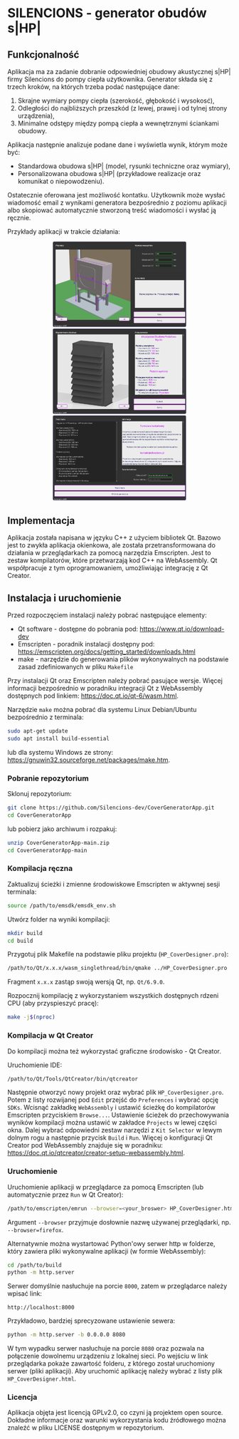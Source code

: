 # SILENCIONS - generator obudów s|HP|

## Funkcjonalność

Aplikacja ma za zadanie dobranie odpowiedniej obudowy akustycznej s|HP| firmy Silencions
do pompy ciepła użytkownika. Generator składa się z trzech kroków, na których trzeba podać 
następujące dane:

1. Skrajne wymiary pompy ciepła (szerokość, głębokość i wysokosć),
2. Odległości do najbliższych przeszkód (z lewej, prawej i od tylnej strony urządzenia),
3. Minimalne odstępy między pompą ciepła a wewnętrznymi ściankami obudowy.

Aplikacja następnie analizuje podane dane i wyświetla wynik, którym może być:

- Standardowa obudowa s|HP| (model, rysunki techniczne oraz wymiary),
- Personalizowana obudowa s|HP| (przykładowe realizacje oraz komunikat o niepowodzeniu).

Ostatecznie oferowana jest możliwość kontatku. Użytkownik może wysłać wiadomość email
z wynikami generatora bezpośrednio z poziomu aplikacji albo skopiować automatycznie
stworzoną treść wiadomości i wysłać ją ręcznie. 

Przykłady aplikacji w trakcie działania:
<p align="middle">
  <img src="/ex/coverapp_ex1.png" width="300" />
  <img src="/ex/coverapp_ex2.png" width="300" />
  <img src="/ex/coverapp_ex3.png" width="300" /> 
</p>

## Implementacja

Aplikacja została napisana w języku C++ z użyciem bibliotek Qt. Bazowo jest to zwykła 
aplikacja okienkowa, ale została przetransformowana do działania w przeglądarkach za
pomocą narzędzia Emscripten. Jest to zestaw kompilatorów, które przetwarzają kod C++
na WebAssembly. Qt współpracuje z tym oprogramowaniem, umożliwiając integrację z Qt Creator.

## Instalacja i uruchomienie

Przed rozpoczęciem instalacji należy pobrać następujące elementy:

- Qt software - dostępne do pobrania pod: https://www.qt.io/download-dev
- Emscripten - poradnik instalacji dostępny pod: https://emscripten.org/docs/getting_started/downloads.html
- make - narzędzie do generowania plików wykonywalnych na podstawie zasad zdefiniowanych w pliku ```Makefile```

Przy instalacji Qt oraz Emscripten należy pobrać pasujące wersje. Więcej informacji bezpośrednio w 
poradniku integracji Qt z WebAssembly dostępnych pod linkiem: https://doc.qt.io/qt-6/wasm.html.

Narzędzie ```make``` można pobrać dla systemu Linux Debian/Ubuntu bezpośrednio z terminala:
   ```bash
   sudo apt-get update
   sudo apt install build-essential
   ```
lub dla systemu Windows ze strony: https://gnuwin32.sourceforge.net/packages/make.htm.

### Pobranie repozytorium

Sklonuj repozytorium:
   ```bash
   git clone https://github.com/Silencions-dev/CoverGeneratorApp.git
   cd CoverGeneratorApp
   ```
lub pobierz jako archiwum i rozpakuj:
  ```bash
  unzip CoverGeneratorApp-main.zip
  cd CoverGeneratorApp-main
  ```

### Kompilacja ręczna

Zaktualizuj ścieżki i zmienne środowiskowe Emscripten w aktywnej sesji terminala:
   ```bash
   source /path/to/emsdk/emsdk_env.sh
   ```
Utwórz folder na wyniki kompilacji:
   ```bash
   mkdir build
   cd build
   ```
Przygotuj plik Makefile na podstawie pliku projektu (```HP_CoverDesigner.pro```):
   ```bash
   /path/to/Qt/x.x.x/wasm_singlethread/bin/qmake ../HP_CoverDesigner.pro
   ```
Fragment ```x.x.x``` zastąp swoją wersją Qt, np. ```Qt/6.9.0```.

Rozpocznij kompilację z wykorzystaniem wszystkich dostępnych rdzeni CPU (aby przyspieszyć pracę):
   ```bash
   make -j$(nproc)
   ```
### Kompilacja w Qt Creator

Do kompilacji można też wykorzystać graficzne środowisko - Qt Creator.

Uruchomienie IDE:
```bash
/path/to/Qt/Tools/QtCreator/bin/qtcreator
```
Następnie otworzyć nowy projekt oraz wybrać plik ```HP_CoverDesigner.pro```. Potem z listy rozwijanej pod ```Edit```
przejść do ```Preferences``` i wybrać opcję ```SDKs```. Wcisnąć zakładkę ```WebAssembly``` i ustawić ścieżkę do
kompilatorów Emscripten przyciskiem ```Browse...```. Ustawienie ścieżek do przechowywania wyników kompilacji 
można ustawić w zakładce ```Projects``` w lewej części okna. Dalej wybrać odpowiedni zestaw narzędzi z ```Kit Selector```
w lewym dolnym rogu a następnie przycisk ```Build``` i ```Run```. Więcej o konfiguracji Qt Creator pod WebAssembly
znajduje się w poradniku: https://doc.qt.io/qtcreator/creator-setup-webassembly.html.

### Uruchomienie

Uruchomienie aplikacji w przeglądarce za pomocą Emscripten (lub automatycznie przez ```Run``` w Qt Creator):
   ```bash
   /path/to/emscripten/emrun --browser=<your_broswer> HP_CoverDesigner.html
   ```
Argument ```--browser``` przyjmuje dosłownie nazwę używanej przeglądarki, np. ```--browser=firefox```.

Alternatywnie można wystartować Python'owy serwer http w folderze, który zawiera pliki wykonywalne aplikacji (w formie WebAssembly):
   ```bash
   cd /path/to/build
   python -m http.server 
   ```
Serwer domyślnie nasłuchuje na porcie ```8000```, zatem w przeglądarce należy wpisać link:
  ```
  http://localhost:8000
  ```
Przykładowo, bardziej sprecyzowane ustawienie sewera:
```bash
python -m http.server -b 0.0.0.0 8080
```
W tym wypadku serwer nasłuchuje na porcie ```8080``` oraz pozwala na połączenie dowolnemu urządzeniu z lokalnej
sieci. Po wejściu w link przeglądarka pokaże zawartość folderu, z którego został uruchomiony serwer (pliki
aplikacji). Aby uruchomić aplikację należy wybrać z listy plik ```HP_CoverDesigner.html```.

### Licencja

Aplikacja objęta jest licencją GPLv2.0, co czyni ją projektem open source. Dokładne informacje oraz warunki wykorzystania kodu źródłowego można znaleźć
w pliku LICENSE dostępnym w repozytorium.
   






